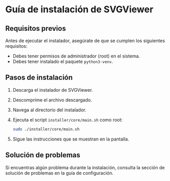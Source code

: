 # Guía de instalación de SVGViewer

## Requisitos previos

Antes de ejecutar el instalador, asegúrate de que se cumplen los siguientes requisitos:

*   Debes tener permisos de administrador (root) en el sistema.
*   Debes tener instalado el paquete `python3-venv`.

## Pasos de instalación

1.  Descarga el instalador de SVGViewer.
2.  Descomprime el archivo descargado.
3.  Navega al directorio del instalador.
4.  Ejecuta el script `installer/core/main.sh` como root:

    ```bash
    sudo ./installer/core/main.sh
    ```

5.  Sigue las instrucciones que se muestran en la pantalla.

## Solución de problemas

Si encuentras algún problema durante la instalación, consulta la sección de solución de problemas en la guía de configuración.